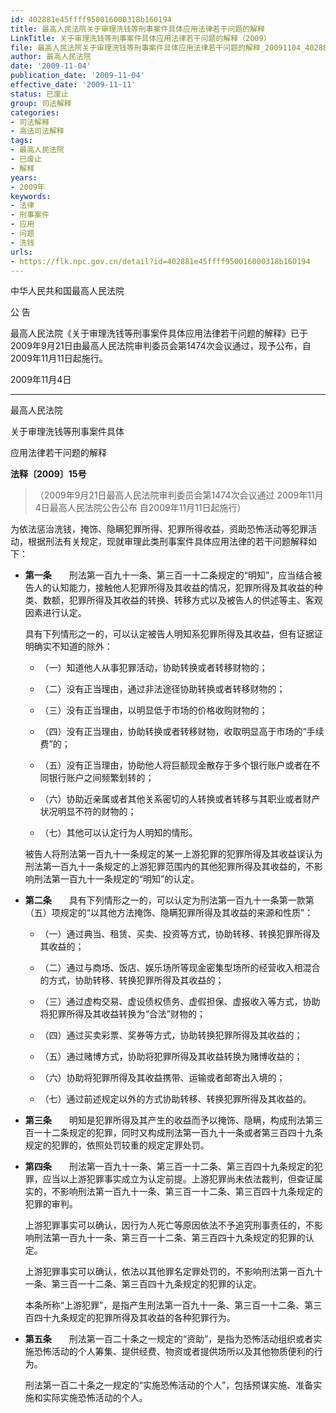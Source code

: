 ```yaml
---
id: 402881e45ffff950016000318b160194
title: 最高人民法院关于审理洗钱等刑事案件具体应用法律若干问题的解释
LinkTitle: 关于审理洗钱等刑事案件具体应用法律若干问题的解释（2009）
file: 最高人民法院关于审理洗钱等刑事案件具体应用法律若干问题的解释_20091104_402881e45ffff950016000318b160194.docx
author: 最高人民法院
date: '2009-11-04'
publication_date: '2009-11-04'
effective_date: '2009-11-11'
status: 已废止
group: 司法解释
categories:
- 司法解释
- 高法司法解释
tags:
- 最高人民法院
- 已废止
- 解释
years:
- 2009年
keywords:
- 法律
- 刑事案件
- 应用
- 问题
- 洗钱
urls:
- https://flk.npc.gov.cn/detail?id=402881e45ffff950016000318b160194
---
```


中华人民共和国最高人民法院

公 告

最高人民法院《关于审理洗钱等刑事案件具体应用法律若干问题的解释》已于2009年9月21日由最高人民法院审判委员会第1474次会议通过，现予公布，自2009年11月11日起施行。

2009年11月4日

---

最高人民法院

关于审理洗钱等刑事案件具体

应用法律若干问题的解释

**法释〔2009〕15号**

> （2009年9月21日最高人民法院审判委员会第1474次会议通过 2009年11月4日最高人民法院公告公布 自2009年11月11日起施行）

为依法惩治洗钱，掩饰、隐瞒犯罪所得、犯罪所得收益，资助恐怖活动等犯罪活动，根据刑法有关规定，现就审理此类刑事案件具体应用法律的若干问题解释如下：

- **第一条**　　刑法第一百九十一条、第三百一十二条规定的“明知”，应当结合被告人的认知能力，接触他人犯罪所得及其收益的情况，犯罪所得及其收益的种类、数额，犯罪所得及其收益的转换、转移方式以及被告人的供述等主、客观因素进行认定。

  具有下列情形之一的，可以认定被告人明知系犯罪所得及其收益，但有证据证明确实不知道的除外：

  - （一）知道他人从事犯罪活动，协助转换或者转移财物的；

  - （二）没有正当理由，通过非法途径协助转换或者转移财物的；

  - （三）没有正当理由，以明显低于市场的价格收购财物的；

  - （四）没有正当理由，协助转换或者转移财物，收取明显高于市场的“手续费”的；

  - （五）没有正当理由，协助他人将巨额现金散存于多个银行账户或者在不同银行账户之间频繁划转的；

  - （六）协助近亲属或者其他关系密切的人转换或者转移与其职业或者财产状况明显不符的财物的；

  - （七）其他可以认定行为人明知的情形。

  被告人将刑法第一百九十一条规定的某一上游犯罪的犯罪所得及其收益误认为刑法第一百九十一条规定的上游犯罪范围内的其他犯罪所得及其收益的，不影响刑法第一百九十一条规定的“明知”的认定。

- **第二条**　　具有下列情形之一的，可以认定为刑法第一百九十一条第一款第（五）项规定的“以其他方法掩饰、隐瞒犯罪所得及其收益的来源和性质”：

  - （一）通过典当、租赁、买卖、投资等方式，协助转移、转换犯罪所得及其收益的；

  - （二）通过与商场、饭店、娱乐场所等现金密集型场所的经营收入相混合的方式，协助转移、转换犯罪所得及其收益的；

  - （三）通过虚构交易、虚设债权债务、虚假担保、虚报收入等方式，协助将犯罪所得及其收益转换为“合法”财物的；

  - （四）通过买卖彩票、奖券等方式，协助转换犯罪所得及其收益的；

  - （五）通过赌博方式，协助将犯罪所得及其收益转换为赌博收益的；

  - （六）协助将犯罪所得及其收益携带、运输或者邮寄出入境的；

  - （七）通过前述规定以外的方式协助转移、转换犯罪所得及其收益的。

- **第三条**　　明知是犯罪所得及其产生的收益而予以掩饰、隐瞒，构成刑法第三百一十二条规定的犯罪，同时又构成刑法第一百九十一条或者第三百四十九条规定的犯罪的，依照处罚较重的规定定罪处罚。

- **第四条**　　刑法第一百九十一条、第三百一十二条、第三百四十九条规定的犯罪，应当以上游犯罪事实成立为认定前提。上游犯罪尚未依法裁判，但查证属实的，不影响刑法第一百九十一条、第三百一十二条、第三百四十九条规定的犯罪的审判。

  上游犯罪事实可以确认，因行为人死亡等原因依法不予追究刑事责任的，不影响刑法第一百九十一条、第三百一十二条、第三百四十九条规定的犯罪的认定。

  上游犯罪事实可以确认，依法以其他罪名定罪处罚的，不影响刑法第一百九十一条、第三百一十二条、第三百四十九条规定的犯罪的认定。

  本条所称“上游犯罪”，是指产生刑法第一百九十一条、第三百一十二条、第三百四十九条规定的犯罪所得及其收益的各种犯罪行为。

- **第五条**　　刑法第一百二十条之一规定的“资助”，是指为恐怖活动组织或者实施恐怖活动的个人筹集、提供经费、物资或者提供场所以及其他物质便利的行为。

  刑法第一百二十条之一规定的“实施恐怖活动的个人”，包括预谋实施、准备实施和实际实施恐怖活动的个人。
